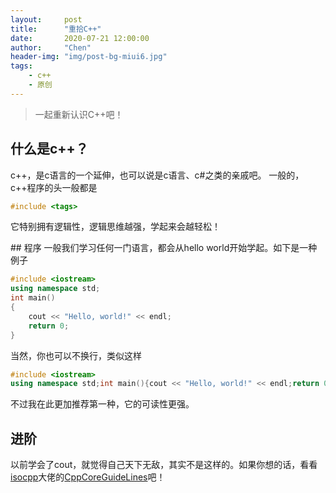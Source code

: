 ```yaml
---
layout:     post
title:      "重拾C++"
date:       2020-07-21 12:00:00
author:     "Chen"
header-img: "img/post-bg-miui6.jpg"
tags:
    - c++
    - 原创
---
```

> 一起重新认识C++吧！

## 什么是c++？
c++，是c语言的一个延伸，也可以说是c语言、c#之类的亲戚吧。
一般的，c++程序的头一般都是
``` cpp
#include <tags>
 ```
 它特别拥有逻辑性，逻辑思维越强，学起来会越轻松！
 
 </hr>
 ## 程序
 一般我们学习任何一门语言，都会从hello world开始学起。如下是一种例子
 
``` cpp
#include <iostream>
using namespace std;
int main()
{
    cout << "Hello, world!" << endl;
    return 0;
}
``` 

当然，你也可以不换行，类似这样

``` cpp
#include <iostream>
using namespace std;int main(){cout << "Hello, world!" << endl;return 0;}
``` 

不过我在此更加推荐第一种，它的可读性更强。

## 进阶
以前学会了cout，就觉得自己天下无敌，其实不是这样的。如果你想的话，看看[isocpp](https://github.com/isocpp)大佬的[CppCoreGuideLines](https://github.com/isocpp/CppCoreGuidelines)吧！
